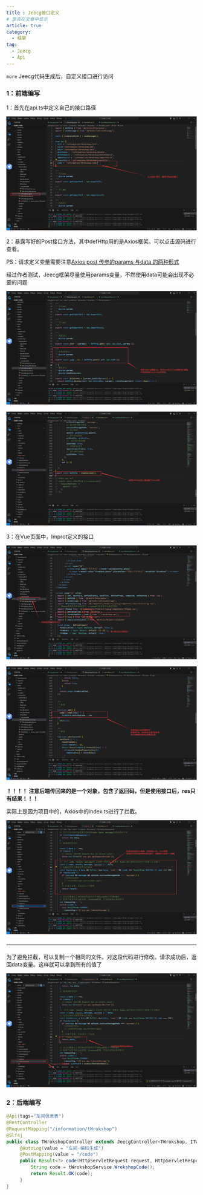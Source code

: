 ```yaml
---
title : Jeecg接口定义
# 是否在文章中显示
article: true
category:
  - 框架
tag:
  - Jeecg
  - Api
---
```


`more` Jeecg代码生成后，自定义接口进行访问
<!-- more -->

### 1：前端编写

1：首先在api.ts中定义自己的接口路径

![定义接口路径](JeecgApi.assets/image-20240430001319438.png)

2：暴露写好的Post接口方法，其中defHttp用的是Axios框架。可以点击源码进行查看。

PS：请求定义变量需要注意[Axios post 传参的params 与data 的两种形式](https://blog.csdn.net/yangyangkl123/article/details/109024222)

经过作者测试，Jeecg框架尽量使用params变量，不然使用data可能会出现不必要的问题

![暴露已经写好的方法](JeecgApi.assets/image-20240430001429228.png)

![defHttp源码](JeecgApi.assets/image-20240430001605219.png)

3：在Vue页面中，Improt定义的接口

![导入接口](JeecgApi.assets/image-20240430002204792.png)

![发送接口，获取结果](JeecgApi.assets/image-20240430002404720.png)

**！！！！ 注意后端传回来的是一个对象，包含了返回码，但是使用接口后，res只有结果！！！**

实际上是因为项目中的，Axios中的index.ts进行了拦截。

![请求拦截](JeecgApi.assets/image-20240430003151903.png)

**————————————————————————————————————**

为了避免拦截，可以复制一个相同的文件。对这段代码进行修改。请求成功后，返回data变量。这样就可以拿到所有的值了

![修改拦截器的data](JeecgApi.assets/image-20240430003411635.png)


### 2：后端编写

```java
@Api(tags="车间信息表")
@RestController
@RequestMapping("/information/tWrokshop")
@Slf4j
public class TWrokshopController extends JeecgController<TWrokshop, ITWrokshopService> {
	 @AutoLog(value = "车间-编码生成")
	 @PostMapping(value = "/code")
	 public Result<?> code(HttpServletRequest request, HttpServletResponse response) {
		 String code = tWrokshopService.WrokshopCode();
		 return Result.OK(code);
	 }
}
```

